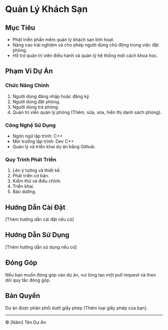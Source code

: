 # **Quản Lý Khách Sạn**

## **Mục Tiêu**

- Phát triển phần mềm quản lý khách sạn linh hoạt.
- Nâng cao trải nghiệm và cho phép người dùng chủ động trong việc đặt phòng.
- Hỗ trợ quản trị viên điều hành và quản lý hệ thống một cách khoa học.

## **Phạm Vi Dự Án**

### **Chức Năng Chính**

1. Người dùng đăng nhập hoặc đăng ký.
2. Người dùng đặt phòng.
3. Người dùng trả phòng.
4. Quản trị viên quản lý phòng (Thêm, sửa, xóa, hiển thị danh sách phòng).

### **Công Nghệ Sử Dụng**

- Ngôn ngữ lập trình: C++
- Môi trường lập trình: Dev C++
- Quản lý và triển khai dự án bằng Github.

### **Quy Trình Phát Triển**

1. Lên ý tưởng và thiết kế.
2. Phát triển cơ bản.
3. Kiểm thử và điều chỉnh.
4. Triển khai.
5. Bảo dưỡng.

## **Hướng Dẫn Cài Đặt**

[Thêm hướng dẫn cài đặt nếu có]

## **Hướng Dẫn Sử Dụng**

[Thêm hướng dẫn sử dụng nếu có]

## **Đóng Góp**

Nếu bạn muốn đóng góp vào dự án, vui lòng tạo một pull request và theo dõi quy tắc đóng góp.

## **Bản Quyền**

Dự án được phân phối dưới giấy phép [Thêm loại giấy phép của bạn].

---

© [Năm] Tên Dự Án
